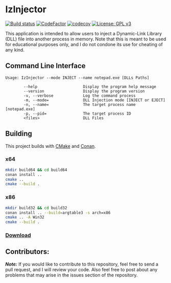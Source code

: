 # IzInjector
[![Build status](https://ci.appveyor.com/api/projects/status/cert46mc51ly0n37?svg=true)](https://ci.appveyor.com/project/Iswenzz/izinjector)
[![CodeFactor](https://www.codefactor.io/repository/github/iswenzz/izinjector/badge)](https://www.codefactor.io/repository/github/iswenzz/izinjector)
[![codecov](https://codecov.io/gh/Iswenzz/IzInjector/branch/master/graph/badge.svg?token=7lUS3DA3mx)](https://codecov.io/gh/Iswenzz/IzInjector)
[![License: GPL v3](https://img.shields.io/badge/License-GPLv3-blue.svg)](https://www.gnu.org/licenses/gpl-3.0)

This application is intended to allow users to inject a Dynamic-Link Library (DLL) file into another process in memory. Note that this is meant to be used for educational purposes only, and I do not condone its use for cheating of any kind.

## Command Line Interface
```
Usage: IzInjector --mode INJECT --name notepad.exe [DLLs Paths]

        --help                    Display the program help message
        --version                 Display the program version
        -v, --verbose             Log the command process
        -m, --mode=               DLL Injection mode [INJECT or EJECT]
        -n, --name=               The target process name [notepad.exe]
        -p, --pid=                The target process ID
        <files>                   DLL Files
```

## Building
This project builds with [CMake](https://cmake.org/) and [Conan](https://conan.io/).

### x64
```sh
mkdir build64 && cd build64
conan install ..
cmake ..
cmake --build .
```

### x86
```sh
mkdir build32 && cd build32
conan install .. --build=argtable3 -s arch=x86
cmake .. -A Win32
cmake --build .
```
    
### [Download](https://github.com/Iswenzz/IzInjector/releases)

## Contributors:
***Note:*** If you would like to contribute to this repository, feel free to send a pull request, and I will review your code. Also feel free to post about any problems that may arise in the issues section of the repository.
